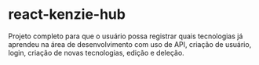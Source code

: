 # react-kenzie-hub
Projeto completo para que o usuário possa registrar quais tecnologias já aprendeu na área de desenvolvimento com uso de API, criação de usuário, login, criação de novas tecnologias, edição e deleção.
